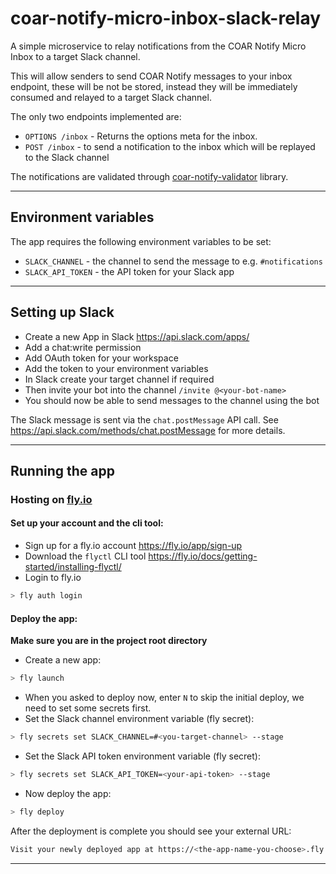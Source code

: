 # coar-notify-micro-inbox-slack-relay

A simple microservice to relay notifications from the COAR Notify Micro Inbox to a target Slack channel.

This will allow senders to send COAR Notify messages to your inbox endpoint, these will be not be stored, 
instead they will be immediately consumed and relayed to a target Slack channel.

The only two endpoints implemented are:

- `OPTIONS /inbox` - Returns the options meta for the inbox.
- `POST /inbox` - to send a notification to the inbox which will be replayed to the Slack channel

The notifications are validated through [coar-notify-validator](https://pypi.org/project/coar-notify-validator/) library.

----

## Environment variables

The app requires the following environment variables to be set:

- `SLACK_CHANNEL` - the channel to send the message to e.g. `#notifications`
- `SLACK_API_TOKEN` - the API token for your Slack app
----

## Setting up Slack

- Create a new App in Slack https://api.slack.com/apps/
- Add a chat:write permission
- Add OAuth token for your workspace
- Add the token to your environment variables
- In Slack create your target channel if required
- Then invite your bot into the channel `/invite @<your-bot-name>`
- You should now be able to send messages to the channel using the bot


The Slack message is sent via the `chat.postMessage` API call. 
See https://api.slack.com/methods/chat.postMessage for more details.

----

## Running the app

### Hosting on [fly.io](https://fly.io)

#### Set up your account and the cli tool:

- Sign up for a fly.io account https://fly.io/app/sign-up
- Download the `flyctl` CLI tool https://fly.io/docs/getting-started/installing-flyctl/
- Login to fly.io
```bash
> fly auth login
```


#### Deploy the app:

**Make sure you are in the project root directory**
- Create a new app:
```bash
> fly launch
```
- When you asked to deploy now, enter `N` to skip the initial deploy, we need to set some secrets first.
- Set the Slack channel environment variable (fly secret):
```bash
> fly secrets set SLACK_CHANNEL=#<you-target-channel> --stage
```

- Set the Slack API token environment variable (fly secret):
```bash
> fly secrets set SLACK_API_TOKEN=<your-api-token> --stage
```

- Now deploy the app:
```bash
> fly deploy
```

After the deployment is complete you should see your external URL:
```bash
Visit your newly deployed app at https://<the-app-name-you-choose>.fly.dev/
```

----